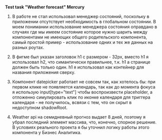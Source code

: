 ****Test task "Weather forecast" Mercury****

1. В работе не стал использовал менеджер состояний, поскольку в 
приложении отсутствует необходимость в глобальном состоянии. В моем понимании использование менеджера состояния оправдано
в случаях где мы имеем состояние которое нужно шарить между компонентами не имеющих общего родительского компонента, самый простой пример - использование одних и тех же данных на разных роутах.

2. В фигме был указан заголовок h1 с размером - 32px, вместо h1 я использовал h2, что симантически правильнее, т.к. h1 а странице должен быть только один. h1 я использовал как контейнер для названия приложения сверху.

3. Компонент datepicker работает не совсем так, как хотелось бы: при первом клике не появляется календарь, так как до момента фокуса я использую input[type="text"]
чтобы воспроизвести placeholder, а отложенно симулировать клик по иконке календаря для триггера календаря - не получилось, всвязи с тем, что он скрыт в недоступном shadowRoot.

4. Weather api на семидневный прогноз выдает 8 дней, поэтому я убрал последний элемент массива, что, конечно, спорное решение. В условиях реального проекта я бы уточнил логику работы этого компонента у Бизнес Аналитика.
